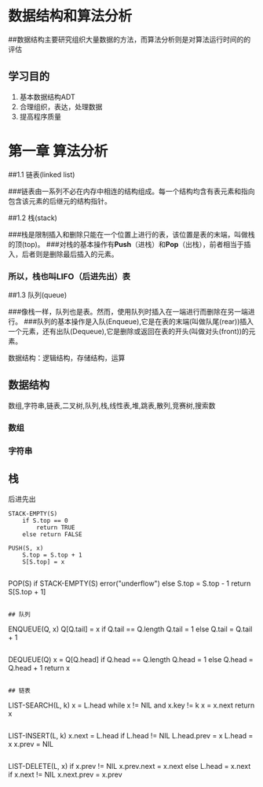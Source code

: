 # 数据结构和算法分析
##数据结构主要研究组织大量数据的方法，而算法分析则是对算法运行时间的的评估
## 学习目的

1. 基本数据结构ADT
2. 合理组织，表达，处理数据
3. 提高程序质量

# 第一章 算法分析
##1.1 链表(linked list)

###链表由一系列不必在内存中相连的结构组成。每一个结构均含有表元素和指向包含该元素的后继元的结构指针。

##1.2 栈(stack)

###栈是限制插入和删除只能在一个位置上进行的表，该位置是表的末端，叫做栈的顶(top)。
###对栈的基本操作有**Push**（进栈）和**Pop**（出栈），前者相当于插入，后者则是删除最后插入的元素。
### 所以，栈也叫LIFO（后进先出）表 ###

##1.3 队列(queue)

###像栈一样，队列也是表。然而，使用队列时插入在一端进行而删除在另一端进行。
###队列的基本操作是入队(Enqueue),它是在表的末端(叫做队尾(rear))插入一个元素，还有出队(Dequeue),它是删除或返回在表的开头(叫做对头(front))的元素。




数据结构：逻辑结构，存储结构，运算

## 数据结构

数组,字符串,链表,二叉树,队列,栈,线性表,堆,跳表,散列,竞赛树,搜索数

### 数组

### 字符串

## 栈

后进先出

```
STACK-EMPTY(S)
    if S.top == 0
        return TRUE
    else return FALSE
```

```
PUSH(S, x)
    S.top = S.top + 1
    S[S.top] = x
```

```

```
POP(S)
    if STACK-EMPTY(S)
        error("underflow")
    else S.top = S.top - 1
        return S[S.top + 1]
```

## 队列

```
ENQUEUE(Q, x)
    Q[Q.tail] = x
    if Q.tail == Q.length
        Q.tail = 1
    else Q.tail = Q.tail + 1
```

```
DEQUEUE(Q)
    x = Q[Q.head]
    if Q.head == Q.length
        Q.head = 1
    else Q.head = Q.head + 1
    return x
```

## 链表

```
LIST-SEARCH(L, k)
    x = L.head
    while x != NIL and x.key != k
        x = x.next
    return x
```

```
LIST-INSERT(L, k)
    x.next = L.head
    if L.head != NIL
        L.head.prev = x
    L.head = x
    x.prev = NIL
```

```
LIST-DELETE(L, x)
    if x.prev != NIL
        x.prev.next = x.next
    else L.head = x.next
    if x.next != NIL
        x.next.prev = x.prev
```